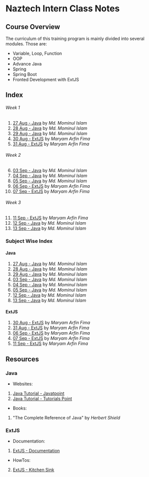 # Naztech Intern Class Notes

## Course Overview

The curriculum of this training program is mainly divided into several modules. Those are:
- Variable, Loop, Function
- OOP
- Advance Java
- Spring
- Spring Boot
- Fronted Development with ExtJS

## Index
###### Week 1
1. [27 Aug - Java](./JAVA/Day%2001%20-%2027%20Aug%20-%20Java/) by _Md. Mominul Islam_
2. [28 Aug - Java](./JAVA/Day%2002%20-%2028%20Aug%20-%20Java/) by _Md. Mominul Islam_
3. [29 Aug - Java](./JAVA/Day%2003%20-%2029%20Aug%20-%20Java/) by _Md. Mominul Islam_
4. [30 Aug - ExtJS](./ExtJS/Day%2001%20-%2030%20Aug%20-%20ExtJS/) by _Maryam Arfin Fima_
5. [31 Aug - ExtJS](./ExtJS/Day%2002%20-%2031%20Aug%20-%20ExtJS/) by _Maryam Arfin Fima_

###### Week 2
6. [03 Sep - Java](./JAVA/Day%2004%20-%2003%20Sep%20-%20Java/) by _Md. Mominul Islam_
7. [04 Sep - Java](./JAVA/Day%2005%20-%2004%20Sep%20-%20Java/) by _Md. Mominul Islam_
8. [05 Sep - Java](./JAVA/Day%2006%20-%2005%20Sep%20-%20Java/) by _Md. Mominul Islam_
9. [06 Sep - ExtJS](./ExtJS/Day%2003%20-%2006%20Sep%20-%20ExtJS/) by _Maryam Arfin Fima_
10. [07 Sep - ExtJS](./ExtJS/Day%2004%20-%2007%20Sep%20-%20ExtJS/) by _Maryam Arfin Fima_

###### Week 3
11. [11 Sep - ExtJS](./ExtJS/Day%2005%20-%2011%20Sep%20-%20ExtJS/) by _Maryam Arfin Fima_
12. [12 Sep - Java](./JAVA/Day%2007%20-%2012%20Sep%20-%20Java/) by _Md. Mominul Islam_
13. [13 Sep - Java](./JAVA/Day%2008%20-%2013%20Sep%20-%20Java/) by _Md. Mominul Islam_

### Subject Wise Index

#### Java

1. [27 Aug - Java](./JAVA/Day%2001%20-%2027%20Aug%20-%20Java/) by _Md. Mominul Islam_
2. [28 Aug - Java](./JAVA/Day%2002%20-%2028%20Aug%20-%20Java/) by _Md. Mominul Islam_
3. [29 Aug - Java](./JAVA/Day%2003%20-%2029%20Aug%20-%20Java/) by _Md. Mominul Islam_
4. [03 Sep - Java](./JAVA/Day%2004%20-%2003%20Sep%20-%20Java/) by _Md. Mominul Islam_
5. [04 Sep - Java](./JAVA/Day%2005%20-%2004%20Sep%20-%20Java/) by _Md. Mominul Islam_
6. [05 Sep - Java](./JAVA/Day%2006%20-%2005%20Sep%20-%20Java/) by _Md. Mominul Islam_
7. [12 Sep - Java](./JAVA/Day%2007%20-%2012%20Sep%20-%20Java/) by _Md. Mominul Islam_
8. [13 Sep - Java](./JAVA/Day%2008%20-%2013%20Sep%20-%20Java/) by _Md. Mominul Islam_

#### ExtJS

1. [30 Aug - ExtJS](./ExtJS/Day%2001%20-%2030%20Aug%20-%20ExtJS/) by _Maryam Arfin Fima_
2. [31 Aug - ExtJS](./ExtJS/Day%2002%20-%2031%20Aug%20-%20ExtJS/) by _Maryam Arfin Fima_
3. [06 Sep - ExtJS](./ExtJS/Day%2003%20-%2006%20Sep%20-%20ExtJS/) by _Maryam Arfin Fima_
4. [07 Sep - ExtJS](./ExtJS/Day%2004%20-%2007%20Sep%20-%20ExtJS/) by _Maryam Arfin Fima_
5. [11 Sep - ExtJS](./ExtJS/Day%2005%20-%2011%20Sep%20-%20ExtJS/) by _Maryam Arfin Fima_

## Resources

### Java
- Websites:
1. [Java Tutorial - Javatpoint](https://www.javatpoint.com/java-tutorial)
2. [Java Tutorial - Tutorials Point](https://www.tutorialspoint.com/java/index.htm)
- Books:
1. "The Complete Reference of Java" by _Herbert Shield_

### ExtJS

- Documentation:
1. [ExtJS - Documentation](https://docs.sencha.com/extjs/6.2.0/)

- HowTos:
2. [ExtJS - Kitchen Sink](https://examples.sencha.com/extjs/6.6.0/examples/kitchensink/frame-index.html?modern#all)
